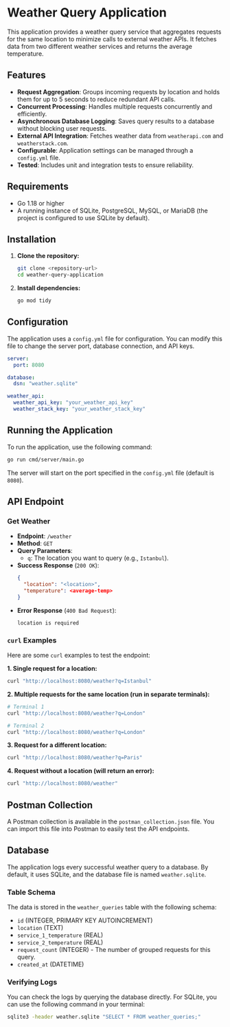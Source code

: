 
# Weather Query Application

This application provides a weather query service that aggregates requests for the same location to minimize calls to external weather APIs. It fetches data from two different weather services and returns the average temperature.

## Features

- **Request Aggregation**: Groups incoming requests by location and holds them for up to 5 seconds to reduce redundant API calls.
- **Concurrent Processing**: Handles multiple requests concurrently and efficiently.
- **Asynchronous Database Logging**: Saves query results to a database without blocking user requests.
- **External API Integration**: Fetches weather data from `weatherapi.com` and `weatherstack.com`.
- **Configurable**: Application settings can be managed through a `config.yml` file.
- **Tested**: Includes unit and integration tests to ensure reliability.

## Requirements

- Go 1.18 or higher
- A running instance of SQLite, PostgreSQL, MySQL, or MariaDB (the project is configured to use SQLite by default).

## Installation

1.  **Clone the repository:**
    ```sh
    git clone <repository-url>
    cd weather-query-application
    ```

2.  **Install dependencies:**
    ```sh
    go mod tidy
    ```

## Configuration

The application uses a `config.yml` file for configuration. You can modify this file to change the server port, database connection, and API keys.

```yaml
server:
  port: 8080

database:
  dsn: "weather.sqlite"

weather_api:
  weather_api_key: "your_weather_api_key"
  weather_stack_key: "your_weather_stack_key"
```

## Running the Application

To run the application, use the following command:

```sh
go run cmd/server/main.go
```

The server will start on the port specified in the `config.yml` file (default is `8080`).

## API Endpoint

### Get Weather

- **Endpoint**: `/weather`
- **Method**: `GET`
- **Query Parameters**:
  - `q`: The location you want to query (e.g., `Istanbul`).
- **Success Response** (`200 OK`):
  ```json
  {
    "location": "<location>",
    "temperature": <average-temp>
  }
  ```
- **Error Response** (`400 Bad Request`):
  ```
  location is required
  ```

### `curl` Examples

Here are some `curl` examples to test the endpoint:

**1. Single request for a location:**

```sh
curl "http://localhost:8080/weather?q=Istanbul"
```

**2. Multiple requests for the same location (run in separate terminals):**

```sh
# Terminal 1
curl "http://localhost:8080/weather?q=London"

# Terminal 2
curl "http://localhost:8080/weather?q=London"
```

**3. Request for a different location:**

```sh
curl "http://localhost:8080/weather?q=Paris"
```

**4. Request without a location (will return an error):**

```sh
curl "http://localhost:8080/weather"
```

## Postman Collection

A Postman collection is available in the `postman_collection.json` file. You can import this file into Postman to easily test the API endpoints. 

## Database

The application logs every successful weather query to a database. By default, it uses SQLite, and the database file is named `weather.sqlite`.

### Table Schema

The data is stored in the `weather_queries` table with the following schema:

-   `id` (INTEGER, PRIMARY KEY AUTOINCREMENT)
-   `location` (TEXT)
-   `service_1_temperature` (REAL)
-   `service_2_temperature` (REAL)
-   `request_count` (INTEGER) - The number of grouped requests for this query.
-   `created_at` (DATETIME)

### Verifying Logs

You can check the logs by querying the database directly. For SQLite, you can use the following command in your terminal:

```sh
sqlite3 -header weather.sqlite "SELECT * FROM weather_queries;"